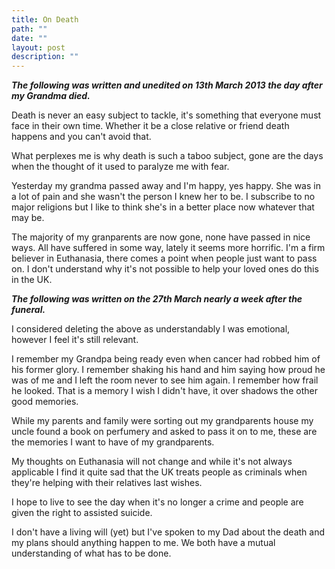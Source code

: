 ```yaml
---
title: On Death
path: ""
date: ""
layout: post
description: ""
---
```

***The following was written and unedited on 13th March 2013 the day after my Grandma died.***

Death is never an easy subject to tackle, it's something that everyone must face in their own time. Whether it be a close relative or friend death happens and you can't avoid that.

What perplexes me is why death is such a taboo subject, gone are the days when the thought of it used to paralyze me with fear.

Yesterday my grandma passed away and I'm happy, yes happy. She was in a lot of pain and she wasn't the person I knew her to be. I subscribe to no major religions but I like to think she's in a better place now whatever that may be.

The majority of my granparents are now gone, none have passed in nice ways. All have suffered in some way, lately it seems more horrific. I'm a firm believer in Euthanasia, there comes a point when people just want to pass on. I don't understand why it's not possible to help your loved ones do this in the UK.

***The following was written on the 27th March nearly a week after the funeral.***

I considered deleting the above as understandably I was emotional, however I feel it's still relevant.

I remember my Grandpa being ready even when cancer had robbed him of his former glory. I remember shaking his hand and him saying how proud he was of me and I left the room never to see him again. I remember how frail he looked. That is a memory I wish I didn't have, it over shadows the other good memories.

While my parents and family were sorting out my grandparents house my uncle found a book on perfumery and asked to pass it on to me, these are the memories I want to have of my grandparents.

My thoughts on Euthanasia will not change and while it's not always applicable I find it quite sad that the UK treats people as criminals when they're helping with their relatives last wishes.

I hope to live to see the day when it's no longer a crime and people are given the right to assisted suicide.

I don't have a living will (yet) but I've spoken to my Dad about the death and my plans should anything happen to me. We both have a mutual understanding of what has to be done.


